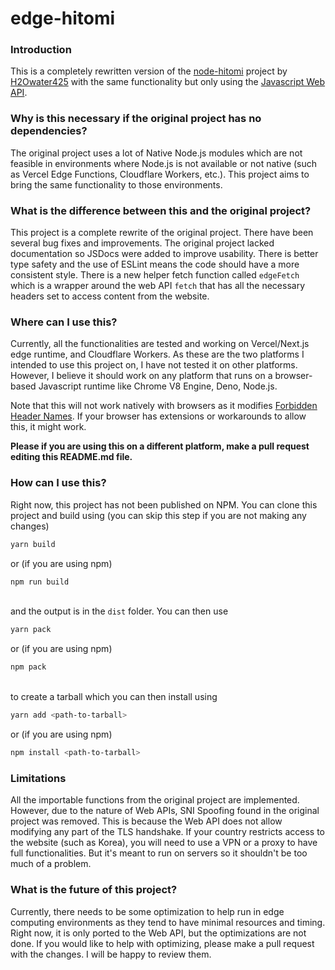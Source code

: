 # edge-hitomi

### Introduction
This is a completely rewritten version of the 
[node-hitomi](https://github.com/H2Owater425/node-hitomi) project by 
[H2Owater425](https://github.com/H2Owater425) with the same functionality 
but only using the 
[Javascript Web API](https://developer.mozilla.org/en-US/docs/Web/API).

### Why is this necessary if the original project has no dependencies?
The original project uses a lot of Native Node.js modules which are not 
feasible in environments where Node.js is not available or not native (such 
as Vercel Edge Functions, Cloudflare Workers, etc.). This project aims to 
bring the same functionality to those environments.

### What is the difference between this and the original project?
This project is a complete rewrite of the original project. There have been 
several bug fixes and improvements. The original project lacked documentation 
so JSDocs were added to improve usability. There is better type safety and 
the use of ESLint means the code should have a more consistent style. There is a 
new helper fetch function called `edgeFetch` which is a wrapper around the
web API `fetch` that has all the necessary headers set to access content 
from the website. 

### Where can I use this?
Currently, all the functionalities are tested and working on Vercel/Next.js 
edge runtime, and Cloudflare Workers. As these are the two platforms I 
intended to use this project on, I have not tested it on other platforms. 
However, I believe it should work on any platform that runs on a browser-based Javascript runtime like Chrome V8 Engine, Deno, Node.js. 

Note that this will not work natively with browsers as it modifies 
[Forbidden Header Names](https://developer.mozilla.org/en-US/docs/Glossary/Forbidden_header_name).
If your browser has extensions or workarounds to allow this, it might work.

**Please if 
you are using this on a different platform, make a pull request editing this 
README.md file.**

### How can I use this?
Right now, this project has not been published on NPM. You can clone this project and 
build using (you can skip this step if you are not making any changes)
```bash
yarn build
```
or (if you are using npm)
```bash
npm run build
```
\
and the output is in the `dist` folder. You can then use
```bash
yarn pack
```
or (if you are using npm)
```bash
npm pack
```
\
to create a tarball which you can then install using
```bash
yarn add <path-to-tarball>
```
or (if you are using npm)
```bash
npm install <path-to-tarball>
```

### Limitations
All the importable functions from the original project are implemented. 
However, due to the nature of Web APIs, SNI Spoofing found in the original 
project was removed. This is because the Web API does not allow modifying 
any part of the TLS handshake. If your country restricts access to the website 
(such as Korea), you will need to use a VPN or a proxy to have full 
functionalities. But it's meant to run on servers so it shouldn't be too much of a 
problem.

### What is the future of this project?
Currently, there needs to be some optimization to help run in edge computing 
environments as they tend to have minimal resources and timing. Right 
now, it is only ported to the Web API, but the optimizations are not done. 
If you would like to help with optimizing, please make a pull request with 
the changes. I will be happy to review them.

